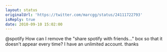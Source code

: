 ```yaml
---
layout: status
originalUrl: 'https://twitter.com/marcgg/status/24111722793'
isReply: true
date: 2010-09-10 15:02:00
---
```


@spotify How can I remove the "share spotify with friends..." box so that it doesn't appear every time? I have an unlimited account. thanks
